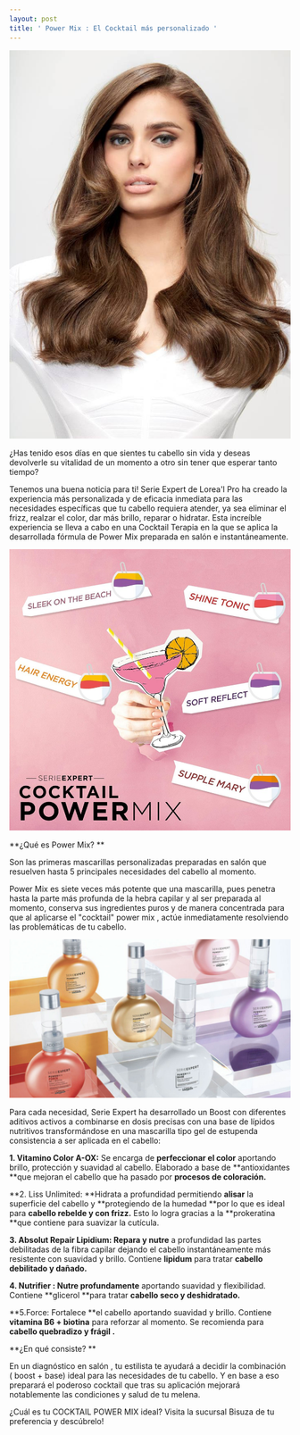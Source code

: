 ```yaml
---
layout: post
title: ' Power Mix : El Cocktail más personalizado '
---
```

![](/img/uploads/resulthair_serieexpert_powermix.jpg)

¿Has tenido esos días en que sientes tu cabello sin vida y deseas devolverle su vitalidad de un momento a otro sin tener que esperar tanto tiempo?

Tenemos una buena noticia para ti!  Serie Expert de Lorea'l Pro ha creado la experiencia más personalizada y de eficacia inmediata para las necesidades específicas que tu cabello requiera atender, ya sea eliminar el frizz, realzar el color, dar más brillo, reparar o hidratar. Esta increíble experiencia se lleva a cabo en una Cocktail Terapia en la que se aplica la desarrollada fórmula de Power Mix preparada en salón e instantáneamente. 

![](/img/uploads/41737136_2114505112099759_8353461187400171520_n.jpg)

**¿Qué es Power Mix? **

Son las primeras mascarillas personalizadas preparadas en salón que resuelven hasta 5 principales necesidades del cabello al momento.

Power Mix es siete veces más potente que una mascarilla, pues penetra hasta la parte más profunda de la hebra capilar y al ser preparada al momento, conserva sus ingredientes puros y de manera concentrada para que al aplicarse el "cocktail" power mix , actúe inmediatamente resolviendo las problemáticas de tu cabello.

![](/img/uploads/powermix-loreal-nov-18.jpg)

Para cada necesidad, Serie Expert ha desarrollado un Boost con diferentes aditivos activos a combinarse en dosis precisas con una base de lípidos nutritivos transformándose en una mascarilla tipo gel de estupenda consistencia a ser aplicada en el cabello:

**1. Vitamino Color A-OX:** Se encarga de **perfeccionar el color** aportando brillo, protección y suavidad al cabello. Elaborado a base de **antioxidantes **que mejoran el cabello que ha pasado por **procesos de coloración.**

**2. Liss Unlimited: **Hidrata a profundidad permitiendo **alisar** la superficie del cabello y **protegiendo de la humedad **por lo que es ideal para **cabello rebelde y con frizz.** Esto lo logra gracias a la **prokeratina **que contiene para suavizar la cutícula.

**3. Absolut Repair Lipidium: Repara y nutre** a profundidad las partes debilitadas de la fibra capilar dejando el cabello instantáneamente más resistente con suavidad y brillo. Contiene **lipidum** para tratar **cabello debilitado y dañado.**

**4. Nutrifier : Nutre profundamente** aportando suavidad y flexibilidad. Contiene **glicerol **para tratar **cabello seco y deshidratado.**

**5.Force: Fortalece **el cabello aportando suavidad y brillo. Contiene **vitamina B6 + biotina** para reforzar al momento. Se recomienda para **cabello quebradizo y frágil .**

**¿En qué consiste? **

En un diagnóstico en salón , tu estilista te ayudará a decidir la combinación ( boost + base) ideal para las necesidades de tu cabello. Y en base a eso preparará el poderoso cocktail que tras su aplicación mejorará notablemente las condiciones y salud de tu melena.   

¿Cuál es tu COCKTAIL POWER MIX ideal? Visita la sucursal Bisuza de tu preferencia y descúbrelo!
